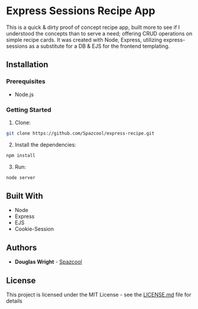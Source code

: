 # Express Sessions Recipe App

This is a quick & dirty proof of concept recipe app, built more to see if I understood the concepts than to serve a need; offering CRUD operations on simple recipe cards. It was created with Node, Express, utilizing express-sessions as a substitute for a DB & EJS for the frontend templating.

## Installation

### Prerequisites

* Node.js

### Getting Started
1. Clone:
  ```bash
  git clone https://github.com/Spazcool/express-recipe.git
  ```
2. Install the dependencies:
  ```bash
  npm install
  ```
3. Run:
  ```bash
  node server
  ```

## Built With

* Node
* Express
* EJS
* Cookie-Session

## Authors

* **Douglas Wright** - [Spazcool](https://github.com/Spazcool)

## License

This project is licensed under the MIT License - see the [LICENSE.md](LICENSE.md) file for details
